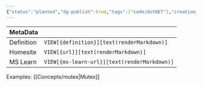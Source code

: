 ```yaml
---
{"status":"planted","dg-publish":true,"tags":["code/dotNET"],"creation_date":"2024-05-06 08:42","definition":".NET provides a range of types that you can use to synchronize access to a shared resource or coordinate thread interaction.","ms-learn-url":"https://learn.microsoft.com/en-us/dotnet/standard/threading/overview-of-synchronization-primitives","url":"undefined","aliases":null,"permalink":"/code/synchronization-primitive/","dgPassFrontmatter":true}
---
```



| MetaData   |                                              |
| ---------- | -------------------------------------------- |
| Definition | `VIEW[{definition}][text(renderMarkdown)]`   |
| Homesite   | `VIEW[{url}][text(renderMarkdown)]`          |
| MS Learn   | `VIEW[{ms-learn-url}][text(renderMarkdown)]` |

Examples: [[Concepts/mutex\|Mutex]]
